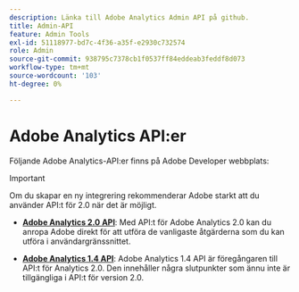 ```yaml
---
description: Länka till Adobe Analytics Admin API på github.
title: Admin-API
feature: Admin Tools
exl-id: 51118977-bd7c-4f36-a35f-e2930c732574
role: Admin
source-git-commit: 938795c7378cb1f0537ff84eddeab3feddf8d073
workflow-type: tm+mt
source-wordcount: '103'
ht-degree: 0%

---
```


# Adobe Analytics API:er

Följande Adobe Analytics-API:er finns på Adobe Developer webbplats:

>[!IMPORTANT]
>
>Om du skapar en ny integrering rekommenderar Adobe starkt att du använder API:t för 2.0 när det är möjligt.


* [**Adobe Analytics 2.0 API**](https://developer.adobe.com/analytics-apis/docs/2.0/): Med API:t för Adobe Analytics 2.0 kan du anropa Adobe direkt för att utföra de vanligaste åtgärderna som du kan utföra i användargränssnittet.

* [**Adobe Analytics 1.4 API**](https://developer.adobe.com/analytics-apis/docs/1.4/): Adobe Analytics 1.4 API är föregångaren till API:t för Analytics 2.0. Den innehåller några slutpunkter som ännu inte är tillgängliga i API:t för version 2.0.
